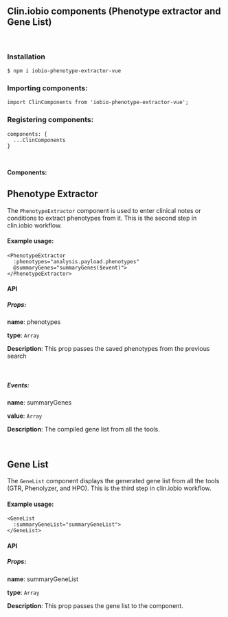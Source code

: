 
## **Clin.iobio components** (Phenotype extractor and Gene List)
<br>

### Installation

`$ npm i iobio-phenotype-extractor-vue `
<br>

###  Importing components:  

`import ClinComponents from 'iobio-phenotype-extractor-vue';`
<br>

### Registering components:
```
components: {
  ...ClinComponents
}
```

<br>

**Components:**

## Phenotype Extractor

The `PhenotypeExtractor` component is used to enter clinical notes or conditions to extract phenotypes from it. This is the second step in clin.iobio workflow.

#### Example usage:
```
<PhenotypeExtractor
  :phenotypes="analysis.payload.phenotypes"
  @summaryGenes="summaryGenes($event)">
</PhenotypeExtractor>
```

#### API
##### Props:
**name**:  phenotypes

**type**:  `Array`

**Description**:  This prop passes the saved phenotypes from the previous search

<br>

##### Events:
 **name**:  summaryGenes

**value**:  `Array`

**Description**:  The compiled gene list from all the tools.


 <br>


## Gene List
The `GeneList` component displays the generated gene list from all the tools (GTR, Phenolyzer, and HPO). This is the third step in clin.iobio workflow.

#### Example usage:
```
<GeneList
  :summaryGeneList="summaryGeneList">
</GeneList>
```

#### API
##### Props:
**name**:  summaryGeneList

**type**:  `Array`

**Description**:  This prop passes the gene list to the component.  
